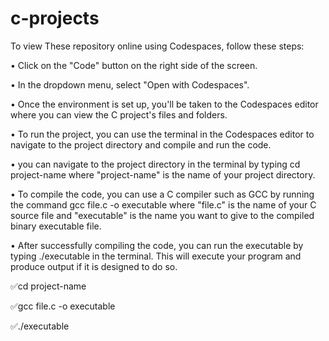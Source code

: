 # c-projects

To view These repository online using Codespaces, follow these steps:

•	Click on the "Code" button on the right side of the screen.

•	In the dropdown menu, select "Open with Codespaces".

•	Once the environment is set up, you'll be taken to the Codespaces editor where you can view the C project's files and folders.

•	To run the project, you can use the terminal in the Codespaces editor to navigate to the project directory and compile and run the code.

•	you can navigate to the project directory in the terminal by typing cd project-name where "project-name" is the name of your project directory.

•	To compile the code, you can use a C compiler such as GCC by running the command gcc file.c -o executable where "file.c" is the name of your C source file and "executable" is the name you want to give to the compiled binary executable file.

•	After successfully compiling the code, you can run the executable by typing ./executable in the terminal. This will execute your program and produce output if it is designed to do so.

:white_check_mark:cd project-name

:white_check_mark:gcc file.c -o executable

:white_check_mark:./executable
